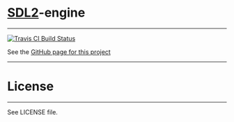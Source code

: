 [SDL2]-engine
===========
---

[![Travis CI Build Status](https://travis-ci.org/CaioIcy/sdl2-engine.svg?branch=master)](https://travis-ci.org/CaioIcy/sdl2-engine)

See the [GitHub page for this project]

---

License
===
---

See LICENSE file.

[SDL2]:http://www.libsdl.org/
[GitHub page for this project]:https://caioicy.github.io/sdl2-engine/
